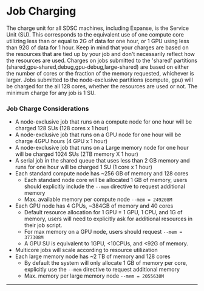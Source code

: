 # Job Charging

The charge unit for all SDSC machines, including Expanse, is the Service Unit (SU). This corresponds to the equivalent use of one compute core utilizing less than or equal to 2G of data for one hour, or 1 GPU using less than 92G of data for 1 hour. Keep in mind that your charges are based on the resources that are tied up by your job and don't necessarily reflect how the resources are used. Charges on jobs submitted to the 'shared' partitions (shared,gpu-shared,debug,gpu-debug,large-shared) are based on either the number of cores or the fraction of the memory requested, whichever is larger. Jobs submitted to the node-exclusive partitions (compute, gpu) will be charged for the all 128 cores, whether the resources are used or not. The minimum charge for any job is 1 SU.

### Job Charge Considerations
  * A node-exclusive job that runs on a compute node for one hour will be charged 128 SUs (128 cores x 1 hour)
  * A node-exclusive job that runs on a GPU node for one hour will be charge 4GPU hours (4 GPU x 1 hour)
  * A node-exclusive job that runs on a Large memory node for one hour will be charged 1024 SUs (2TB memory X 1 hour)
  * A serial job in the shared queue that uses less than 2 GB memory and runs for one hour will be charged 1 SU (1 core x 1 hour)
  * Each standard compute node has ~256 GB of memory and 128 cores
    * Each standard node core will be allocated 1 GB of memory, users should explicitly include the `--mem` directive to request additional memory
    * Max. available memory per compute node `--mem = 249208M`
  * Each GPU node has 4 GPUs, ~384GB of memory and 40 cores
    * Default resource allocation for 1 GPU = 1 GPU, 1 CPU, and 1G of memory, users will need to explicitly ask for additional resources in their job script.
    * For max memory on a GPU node, users should request `--mem = 377308M`
    * A GPU SU is equivalent to 1GPU, <10CPUs, and <92G of memory.
  * Multicore jobs will scale according to resource utilization
  * Each large memory node has ~2 TB of memory and 128 cores
    * By default the system will only allocate 1 GB of memory per core, explicitly use the `--mem` directive to request additional memory
    * Max. memory per large memory node `--mem = 2055638M`
* * *